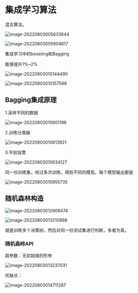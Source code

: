 # 集成学习算法

混合算法。

![image-20220803005633644](readme.assets/image-20220803005633644.png)

![image-20220803005904617](readme.assets/image-20220803005904617.png)

集成学习中的boosting和Bagging

能够提升1%~2%

![image-20220803010144490](readme.assets/image-20220803010144490.png)

![image-20220803010157596](readme.assets/image-20220803010157596.png)

## Bagging集成原理

1.采样不同的数据

![image-20220803010601196](readme.assets/image-20220803010601196.png)

2.训练分类器

![image-20220803010613921](readme.assets/image-20220803010613921.png)

3.平权投票

![image-20220803010634127](readme.assets/image-20220803010634127.png)

同一份训练集，经过多次训练，得到不同的模型。每个模型输出都是

![image-20220803010955735](readme.assets/image-20220803010955735.png)

## 随机森林构造

![image-20220803012908474](readme.assets/image-20220803012908474.png)

![image-20220803013210898](readme.assets/image-20220803013210898.png)

就是训练多个决策树，然后对同一份测试集进行判断，多者为真。

### 随机森岭API

超参数：无初始值的形参

![image-20220803013237031](readme.assets/image-20220803013237031.png)

优缺点：

![image-20220803014711287](readme.assets/image-20220803014711287.png)